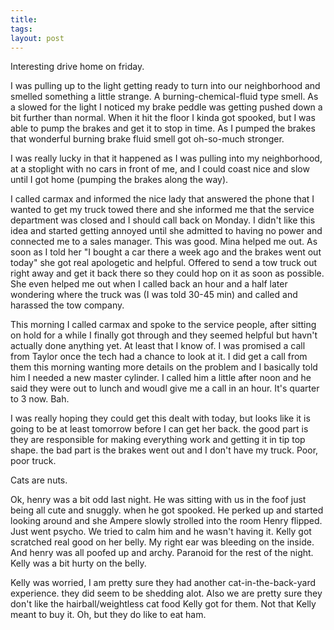 ```yaml
---
title: 
tags: 
layout: post
---
```

Interesting drive home on friday.



I was pulling up to the light getting ready to turn into our neighborhood and smelled something a little strange.  A burning-chemical-fluid type smell.  As a slowed for the light I noticed my brake peddle was getting pushed down a bit further than normal.  When it hit the floor I kinda got spooked, but I was able to pump the brakes and get it to stop in time.  As I pumped the brakes that wonderful burning brake fluid smell got oh-so-much stronger.  



I was really lucky in that it happened as I was pulling into my neighborhood, at a stoplight with no cars in front of me, and I could coast nice and slow until I got home (pumping the brakes along the way).



I called carmax and informed the nice lady that answered the phone that I wanted to get my truck towed there and she informed me that the service department was closed and I should call back on Monday.  I didn't like this idea and started getting annoyed until she admitted to having no power and connected me to a sales manager.  This was good. Mina helped me out.  As soon as I told her "I bought a car there a week ago and the brakes went out today" she got real apologetic and helpful.  Offered to send a tow truck out right away and get it back there so they could hop on it as soon as possible.  She even helped me out when I called back an hour and a half later wondering where the truck was (I was told 30-45 min) and called and harassed the tow company.  



This morning I called carmax and spoke to the service people, after sitting on hold for a while I finally got through and they seemed helpful but havn't actually done anything yet.  At least that I know of.  I was promised a call from Taylor once the tech had a chance to look at it.  I did get a call from them this morning wanting more details on the problem and I basically told him I needed a new master cylinder. I called him a little after noon and he said they were out to lunch and woudl give me a call in an hour.  It's quarter to 3 now. Bah. 



I was really hoping they could get this dealt with today, but looks like it is going to be at least tomorrow before I can get her back.  the good part is they are responsible for making everything work and getting it in tip top shape.  the bad part is the brakes went out and I don't have my truck.  Poor, poor truck.



Cats are nuts.



Ok, henry was a bit odd last night.  He was sitting with us in the foof just being all cute and snuggly.  when he got spooked.  He perked up and started looking around and she Ampere slowly strolled into the room Henry flipped.  Just went psycho.  We tried to calm him and he wasn't having it.  Kelly got scratched real good on her belly.  My right ear was bleeding on the inside.  And henry was all poofed up and archy.  Paranoid for the rest of the night.  Kelly was a bit hurty on the belly.



Kelly was worried, I am pretty sure they had another cat-in-the-back-yard experience.  they did seem to be shedding alot.  Also we are pretty sure they don't like the hairball/weightless cat food Kelly got for them.  Not that Kelly meant to buy it.  Oh, but they do like to eat ham.
